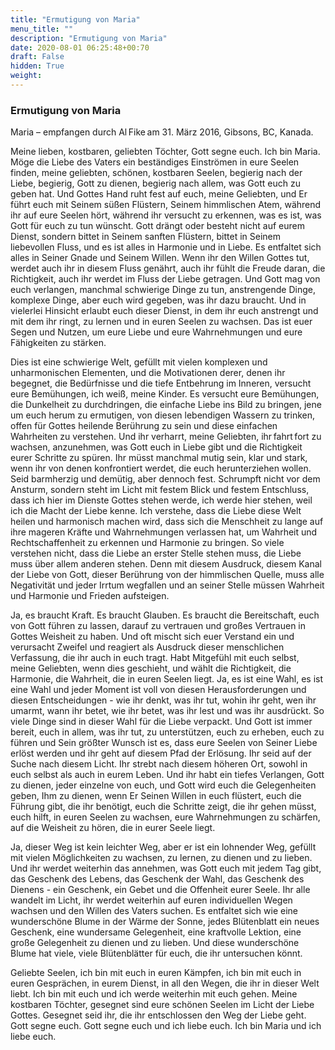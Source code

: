 ```yaml
---
title: "Ermutigung von Maria"
menu_title: ""
description: "Ermutigung von Maria"
date: 2020-08-01 06:25:48+00:70
draft: False
hidden: True
weight:
---
```

### Ermutigung von Maria 

Maria – empfangen durch Al Fike am 31. März 2016, Gibsons, BC, Kanada.

Meine lieben, kostbaren, geliebten Töchter, Gott segne euch. Ich bin Maria. Möge die Liebe des Vaters ein beständiges Einströmen in eure Seelen finden, meine geliebten, schönen, kostbaren Seelen, begierig nach der Liebe, begierig, Gott zu dienen, begierig nach allem, was Gott euch zu geben hat. Und Gottes Hand ruht fest auf euch, meine Geliebten, und Er führt euch mit Seinem süßen Flüstern, Seinem himmlischen Atem, während ihr auf eure Seelen hört, während ihr versucht zu erkennen, was es ist, was Gott für euch zu tun wünscht. Gott drängt oder besteht nicht auf eurem Dienst, sondern bittet in Seinem sanften Flüstern, bittet in Seinem liebevollen Fluss, und es ist alles in Harmonie und in Liebe. Es entfaltet sich alles in Seiner Gnade und Seinem Willen. Wenn ihr den Willen Gottes tut, werdet auch ihr in diesem Fluss genährt, auch ihr fühlt die Freude daran, die Richtigkeit, auch ihr werdet im Fluss der Liebe getragen. Und Gott mag von euch verlangen, manchmal schwierige Dinge zu tun, anstrengende Dinge, komplexe Dinge, aber euch wird gegeben, was ihr dazu braucht. Und in vielerlei Hinsicht erlaubt euch dieser Dienst, in dem ihr euch anstrengt und mit dem ihr ringt, zu lernen und in euren Seelen zu wachsen. Das ist euer Segen und Nutzen, um eure Liebe und eure Wahrnehmungen und eure Fähigkeiten zu stärken. 

Dies ist eine schwierige Welt, gefüllt mit vielen komplexen und unharmonischen Elementen, und die Motivationen derer, denen ihr begegnet, die Bedürfnisse und die tiefe Entbehrung im Inneren, versucht eure Bemühungen, ich weiß, meine Kinder. Es versucht eure Bemühungen, die Dunkelheit zu durchdringen, die einfache Liebe ins Bild zu bringen, jene um euch herum zu ermutigen, von diesen lebendigen Wassern zu trinken, offen für Gottes heilende Berührung zu sein und diese einfachen Wahrheiten zu verstehen. Und ihr verharrt, meine Geliebten, ihr fahrt fort zu wachsen, anzunehmen, was Gott euch in Liebe gibt und die Richtigkeit eurer Schritte zu spüren. Ihr müsst manchmal mutig sein, klar und stark, wenn ihr von denen konfrontiert werdet, die euch herunterziehen wollen. Seid barmherzig und demütig, aber dennoch fest. Schrumpft nicht vor dem Ansturm, sondern steht im Licht mit festem Blick und festem Entschluss, dass ich hier im Dienste Gottes stehen werde, ich werde hier stehen, weil ich die Macht der Liebe kenne. Ich verstehe, dass die Liebe diese Welt heilen und harmonisch machen wird, dass sich die Menschheit zu lange auf ihre mageren Kräfte und Wahrnehmungen verlassen hat, um Wahrheit und Rechtschaffenheit zu erkennen und Harmonie zu bringen. So viele verstehen nicht, dass die Liebe an erster Stelle stehen muss, die Liebe muss über allem anderen stehen. Denn mit diesem Ausdruck, diesem Kanal der Liebe von Gott, dieser Berührung von der himmlischen Quelle, muss alle Negativität und jeder Irrtum wegfallen und an seiner Stelle müssen Wahrheit und Harmonie und Frieden aufsteigen. 

Ja, es braucht Kraft. Es braucht Glauben. Es braucht die Bereitschaft, euch von Gott führen zu lassen, darauf zu vertrauen und großes Vertrauen in Gottes Weisheit zu haben. Und oft mischt sich euer Verstand ein und verursacht Zweifel und reagiert als Ausdruck dieser menschlichen Verfassung, die ihr auch in euch tragt. Habt Mitgefühl mit euch selbst, meine Geliebten, wenn dies geschieht, und wählt die Richtigkeit, die Harmonie, die Wahrheit, die in euren Seelen liegt. Ja, es ist eine Wahl, es ist eine Wahl und jeder Moment ist voll von diesen Herausforderungen und diesen Entscheidungen - wie ihr denkt, was ihr tut, wohin ihr geht, wen ihr umarmt, wann ihr betet, wie ihr betet, was ihr lest und was ihr ausdrückt. So viele Dinge sind in dieser Wahl für die Liebe verpackt. Und Gott ist immer bereit, euch in allem, was ihr tut, zu unterstützen, euch zu erheben, euch zu führen und Sein größter Wunsch ist es, dass eure Seelen von Seiner Liebe erlöst werden und ihr geht auf diesem Pfad der Erlösung. Ihr seid auf der Suche nach diesem Licht. Ihr strebt nach diesem höheren Ort, sowohl in euch selbst als auch in eurem Leben. Und ihr habt ein tiefes Verlangen, Gott zu dienen, jeder einzelne von euch, und Gott wird euch die Gelegenheiten geben, Ihm zu dienen, wenn Er Seinen Willen in euch flüstert, euch die Führung gibt, die ihr benötigt, euch die Schritte zeigt, die ihr gehen müsst, euch hilft, in euren Seelen zu wachsen, eure Wahrnehmungen zu schärfen, auf die Weisheit zu hören, die in eurer Seele liegt. 

Ja, dieser Weg ist kein leichter Weg, aber er ist ein lohnender Weg, gefüllt mit vielen Möglichkeiten zu wachsen, zu lernen, zu dienen und zu lieben. Und ihr werdet weiterhin das annehmen, was Gott euch mit jedem Tag gibt, das Geschenk des Lebens, das Geschenk der Wahl, das Geschenk des Dienens - ein Geschenk, ein Gebet und die Offenheit eurer Seele. Ihr alle wandelt im Licht, ihr werdet weiterhin auf euren individuellen Wegen wachsen und den Willen des Vaters suchen. Es entfaltet sich wie eine wunderschöne Blume in der Wärme der Sonne, jedes Blütenblatt ein neues Geschenk, eine wundersame Gelegenheit, eine kraftvolle Lektion, eine große Gelegenheit zu dienen und zu lieben. Und diese wunderschöne Blume hat viele, viele Blütenblätter für euch, die ihr untersuchen könnt. 

Geliebte Seelen, ich bin mit euch in euren Kämpfen, ich bin mit euch in euren Gesprächen, in eurem Dienst, in all den Wegen, die ihr in dieser Welt liebt. Ich bin mit euch und ich werde weiterhin mit euch gehen. Meine kostbaren Töchter, gesegnet sind eure schönen Seelen im Licht der Liebe Gottes. Gesegnet seid ihr, die ihr entschlossen den Weg der Liebe geht. Gott segne euch. Gott segne euch und ich liebe euch. Ich bin Maria und ich liebe euch. 
